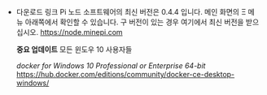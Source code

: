 
* 다운로드 링크
  Pi 노드 소프트웨어의 최신 버전은 0.4.4 입니다. 메인 화면의 Ξ 메뉴 아래쪽에서 확인할 수 있습니다. 
  구 버전이 있는 경우 여기에서 최신 버전을 받으십시오. 
  https://node.minepi.com

  **중요 업데이트**
  모든 윈도우 10 사용자들

  _docker for Windows 10 Professional or Enterprise 64-bit_ https://hub.docker.com/editions/community/docker-ce-desktop-windows/

  